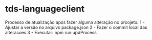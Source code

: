 # tds-languageclient
Processo de atualização após fazer alguma alteração no proojeto:
1 - Ajustar a versão no arquivo package.json
2 - Fazer o commit local das alteracoes
3 - Executar: npm run updProcess